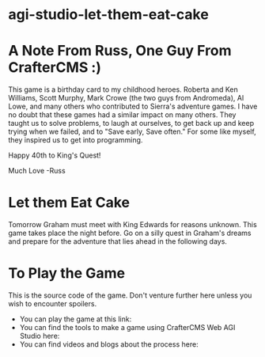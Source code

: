 # agi-studio-let-them-eat-cake

# A Note From Russ, One Guy From CrafterCMS :)
This game is a birthday card to my childhood heroes. Roberta and Ken Williams, Scott Murphy, Mark Crowe (the two guys from Andromeda), Al Lowe, and many others who contributed to Sierra's adventure games.
I have no doubt that these games had a similar impact on many others. They taught us to solve problems, to laugh at ourselves, to get back up and keep trying when we failed, and to "Save early, Save often." For some like myself, they inspired us to get into programming.

Happy 40th to King's Quest!  

Much Love
-Russ

# Let them Eat Cake
Tomorrow Graham must meet with King Edwards for reasons unknown. This game takes place the night before.
Go on a silly quest in Graham's dreams and prepare for the adventure that lies ahead in the following days.

# To Play the Game
This is the source code of the game. Don't venture further here unless you wish to encounter spoilers.
* You can play the game at this link:
* You can find the tools to make a game using CrafterCMS Web AGI Studio here:
* You can find videos and blogs about the process here:
  


